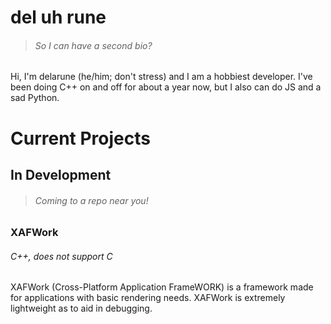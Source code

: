 # del uh rune
> ###### *So I can have a second bio?*

Hi, I'm delarune (he/him; don't stress) and I am a hobbiest developer. I've been doing C++ on and off for about a year now, but I also can do JS and a sad Python. 

# Current Projects

## In Development
> ###### *Coming to a repo near you!*
### XAFWork

###### C++, does not support C
XAFWork (Cross-Platform Application FrameWORK) is a framework made for applications with basic rendering needs. XAFWork is extremely lightweight as to aid in debugging. 
